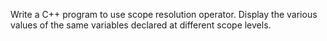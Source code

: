 
Write a C++ program to use scope resolution operator. Display the various values of the same variables declared at different scope levels.
